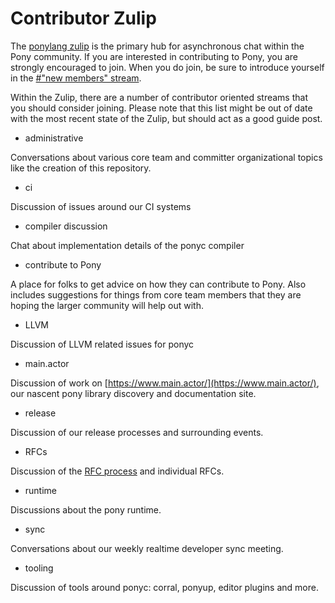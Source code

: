 # Contributor Zulip

The [ponylang zulip](https://ponylang.zulipchat.com/) is the primary hub for asynchronous chat within the Pony community. If you are interested in contributing to Pony, you are strongly encouraged to join. When you do join, be sure to introduce yourself in the [#"new members" stream](https://ponylang.zulipchat.com/#narrow/stream/189935-new-members).

Within the Zulip, there are a number of contributor oriented streams that you should consider joining. Please note that this list might be out of date with the most recent state of the Zulip, but should act as a good guide post.

- administrative

Conversations about various core team and committer organizational topics like the creation of this repository.

- ci

Discussion of issues around our CI systems

- compiler discussion

Chat about implementation details of the ponyc compiler

- contribute to Pony

A place for folks to get advice on how they can contribute to Pony. Also includes suggestions for things from core team members that they are hoping the larger community will help out with.

- LLVM

Discussion of LLVM related issues for ponyc

- main.actor

Discussion of work on [https://www.main.actor/](https://www.main.actor/), our nascent pony library discovery and documentation site.

- release

Discussion of our release processes and surrounding events.

- RFCs

Discussion of the [RFC process](https://github.com/ponylang/rfcs/blob/main/README.md) and individual RFCs.

- runtime

Discussions about the pony runtime.

- sync

Conversations about our weekly realtime developer sync meeting.

- tooling

Discussion of tools around ponyc: corral, ponyup, editor plugins and more.
